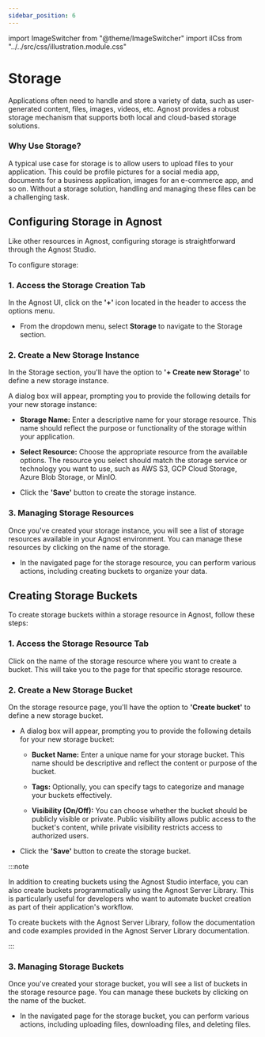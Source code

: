 ```yaml
---
sidebar_position: 6
---
```


import ImageSwitcher from "@theme/ImageSwitcher"
import ilCss from "../../src/css/illustration.module.css"

# Storage

Applications often need to handle and store a variety of data, such as
user-generated content, files, images, videos, etc. Agnost provides a robust
storage mechanism that supports both local and cloud-based storage solutions.

### Why Use Storage?

A typical use case for storage is to allow users to upload files to your
application. This could be profile pictures for a social media app, documents
for a business application, images for an e-commerce app, and so on. Without a
storage solution, handling and managing these files can be a challenging task.

## Configuring Storage in Agnost

Like other resources in Agnost, configuring storage is straightforward through
the Agnost Studio.

To configure storage:

### 1. Access the Storage Creation Tab

In the Agnost UI, click on the **'+'** icon located in the header to access the
options menu.

- From the dropdown menu, select **Storage** to navigate to the Storage section.

<ImageSwitcher
  lightImageSrc="/img/docs/application-development/storage-l.png?text=LightMode"
  darkImageSrc="/img/docs/application-development/storage.png?text=DarkMode"
  className={ilCss.illustration__md}
  width={820}
/>

### 2. Create a New Storage Instance

In the Storage section, you'll have the option to **'+ Create new Storage'** to
define a new storage instance.

<ImageSwitcher
  lightImageSrc="/img/docs/application-development/create-bucket-l.png?text=LightMode"
  darkImageSrc="/img/docs/application-development/create-bucket.png?text=DarkMode"
  className={ilCss.illustration__md}
  width={820}
/>

A dialog box will appear, prompting you to provide the following details for
your new storage instance:

- **Storage Name:** Enter a descriptive name for your storage resource. This
  name should reflect the purpose or functionality of the storage within your
  application.

- **Select Resource:** Choose the appropriate resource from the available
  options. The resource you select should match the storage service or
  technology you want to use, such as AWS S3, GCP Cloud Storage, Azure Blob
  Storage, or MinIO.

- Click the **'Save'** button to create the storage instance.

<ImageSwitcher
  lightImageSrc="/img/docs/application-development/storage-details-l.png?text=LightMode"
  darkImageSrc="/img/docs/application-development/storage-details.png?text=DarkMode"
  className={ilCss.illustration__md}
  width={820}
/>

### 3. Managing Storage Resources

Once you've created your storage instance, you will see a list of storage
resources available in your Agnost environment. You can manage these resources
by clicking on the name of the storage.

- In the navigated page for the storage resource, you can perform various
  actions, including creating buckets to organize your data.

## Creating Storage Buckets

To create storage buckets within a storage resource in Agnost, follow these
steps:

### 1. Access the Storage Resource Tab

Click on the name of the storage resource where you want to create a bucket.
This will take you to the page for that specific storage resource.

<ImageSwitcher
  lightImageSrc="/img/docs/application-development/create-buckets-l.png?text=LightMode"
  darkImageSrc="/img/docs/application-development/create-buckets.png?text=DarkMode"
  className={ilCss.illustration__md}
  width={820}
/>

### 2. Create a New Storage Bucket

On the storage resource page, you'll have the option to **'Create bucket'** to
define a new storage bucket.

- A dialog box will appear, prompting you to provide the following details for
  your new storage bucket:

  - **Bucket Name:** Enter a unique name for your storage bucket. This name
    should be descriptive and reflect the content or purpose of the bucket.

  - **Tags:** Optionally, you can specify tags to categorize and manage your
    buckets effectively.

  - **Visibility (On/Off):** You can choose whether the bucket should be
    publicly visible or private. Public visibility allows public access to the
    bucket's content, while private visibility restricts access to authorized
    users.

<ImageSwitcher
  lightImageSrc="/img/docs/application-development/bucket-l.png?text=LightMode"
  darkImageSrc="/img/docs/application-development/bucket.png?text=DarkMode"
  className={ilCss.illustration__md}
  width={820}
/>

- Click the **'Save'** button to create the storage bucket.

:::note

In addition to creating buckets using the Agnost Studio interface, you can also
create buckets programmatically using the Agnost Server Library. This is
particularly useful for developers who want to automate bucket creation as part
of their application's workflow.

To create buckets with the Agnost Server Library, follow the documentation and
code examples provided in the Agnost Server Library documentation.

:::

### 3. Managing Storage Buckets

Once you've created your storage bucket, you will see a list of buckets in the
storage resource page. You can manage these buckets by clicking on the name of
the bucket.

- In the navigated page for the storage bucket, you can perform various actions,
  including uploading files, downloading files, and deleting files.
